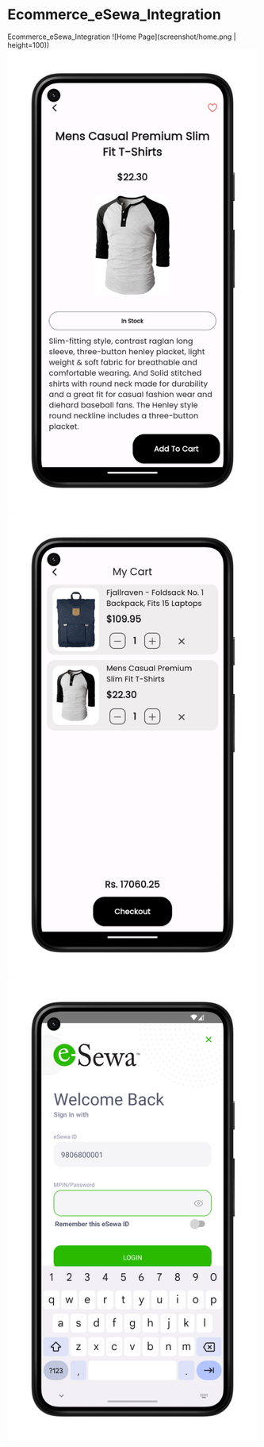 # Ecommerce_eSewa_Integration
Ecommerce_eSewa_Integration 
![Home Page](screenshot/home.png | height=100))
![Product Details](screenshot/product_detail.png)
![Cart Page](screenshot/cart.png)
![Esewa Integrated](screenshot/esewa.png)
